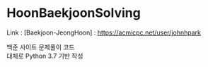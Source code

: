# HoonBaekjoonSolving

Link : [Baekjoon-JeongHoon] : https://acmicpc.net/user/johnhpark

백준 사이트 문제풀이 코드   
대체로 Python 3.7 기반 작성
